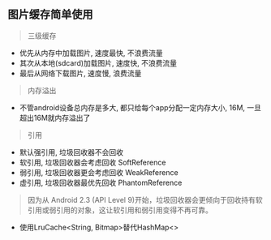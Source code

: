 ## 图片缓存简单使用 ##

> 三级缓存

- 优先从内存中加载图片, 速度最快, 不浪费流量
- 其次从本地(sdcard)加载图片, 速度快, 不浪费流量
- 最后从网络下载图片, 速度慢, 浪费流量

> 内存溢出

- 不管android设备总内存是多大, 都只给每个app分配一定内存大小, 16M, 一旦超出16M就内存溢出了

> 引用

- 默认强引用, 垃圾回收器不会回收
- 软引用, 垃圾回收器会考虑回收 SoftReference
- 弱引用, 垃圾回收器更会考虑回收 WeakReference
- 虚引用, 垃圾回收器最优先回收 PhantomReference

> 因为从 Android 2.3 (API Level 9)开始，垃圾回收器会更倾向于回收持有软引用或弱引用的对象，这让软引用和弱引用变得不再可靠。

- 使用LruCache<String, Bitmap>替代HashMap<>
